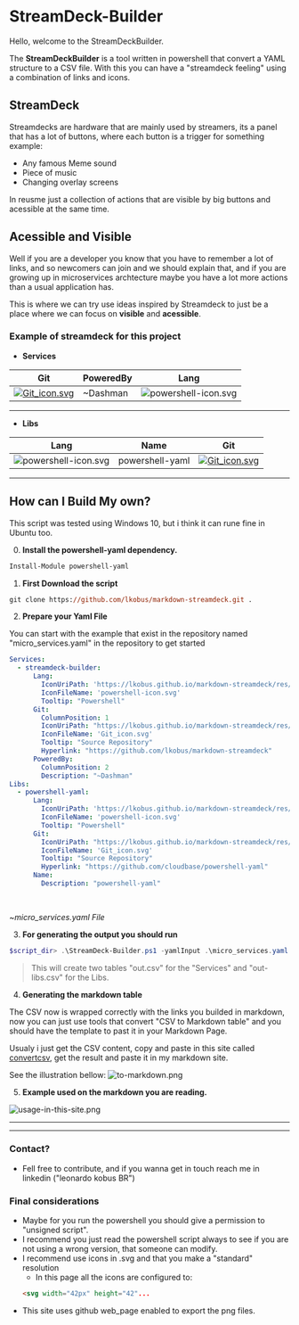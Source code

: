 # StreamDeck-Builder

Hello, welcome to the StreamDeckBuilder.

The **StreamDeckBuilder** is a tool written in powershell that convert a YAML structure to a CSV file. With this you can have a "streamdeck feeling" using a combination of links and icons.

## StreamDeck  

Streamdecks are hardware that are mainly used by streamers, its a panel that has a lot of buttons, where each button is a trigger for something example:
* Any famous Meme sound
* Piece of music
* Changing overlay screens

In reusme just a collection of actions that are visible by big buttons and acessible at the same time. 

## Acessible and Visible 

Well if you are a developer you know that you have to remember a lot of links, and so  newcomers can join and we should explain that, and if you are growing up in microservices archtecture maybe you have a lot more actions than a usual application has.

This is where we can try use ideas inspired by Streamdeck to just be a place where we can focus on **visible** and **acessible**.

### Example of streamdeck for this project


- **Services**

|Git                                                          |PoweredBy                                                                                              |Lang                                                                                                      |
|-------------------------------------------------------------|-------------------------------------------------------------------------------------------------------|----------------------------------------------------------------------------------------------------------|
|[![Git_icon.svg](https://lkobus.github.io/markdown-streamdeck/res//Git_icon.svg)](https://github.com/lkobus/markdown-streamdeck "Source Repository")|~Dashman                                                                                               |![powershell-icon.svg](https://lkobus.github.io/markdown-streamdeck/res//powershell-icon.svg "Powershell")|


---

- **Libs**

|Lang                                                         |Name                                                                                                   |Git                                                                                                       |
|-------------------------------------------------------------|-------------------------------------------------------------------------------------------------------|----------------------------------------------------------------------------------------------------------|
|![powershell-icon.svg](https://lkobus.github.io/markdown-streamdeck/res//powershell-icon.svg "Powershell")|powershell-yaml                                                                                        |[![Git_icon.svg](https://lkobus.github.io/markdown-streamdeck/res//Git_icon.svg)](https://github.com/cloudbase/powershell-yaml "Source Repository")|


---

## How can I Build My own?

This script was tested using Windows 10, but i think it can rune fine in Ubuntu too.

0. **Install the powershell-yaml dependency.**
```ps
Install-Module powershell-yaml
```

1. **First Download the script**

```ps
git clone https://github.com/lkobus/markdown-streamdeck.git .
```
2. **Prepare your Yaml File**

You can start with the example that exist in the repository named "micro_services.yaml" in the repository to get started
```yaml
Services:
  - streamdeck-builder:
      Lang:        
        IconUriPath: 'https://lkobus.github.io/markdown-streamdeck/res/'
        IconFileName: 'powershell-icon.svg'
        Tooltip: "Powershell"      
      Git:
        ColumnPosition: 1
        IconUriPath: "https://lkobus.github.io/markdown-streamdeck/res/"
        IconFileName: 'Git_icon.svg'
        Tooltip: "Source Repository"
        Hyperlink: "https://github.com/lkobus/markdown-streamdeck"
      PoweredBy:       
        ColumnPosition: 2
        Description: "~Dashman"  
Libs:
  - powershell-yaml:
      Lang:
        IconUriPath: 'https://lkobus.github.io/markdown-streamdeck/res/'
        IconFileName: 'powershell-icon.svg'
        Tooltip: "Powershell"       
      Git:      
        IconUriPath: "https://lkobus.github.io/markdown-streamdeck/res/"
        IconFileName: 'Git_icon.svg'
        Tooltip: "Source Repository"
        Hyperlink: "https://github.com/cloudbase/powershell-yaml"
      Name:
        Description: "powershell-yaml"
      
      
```
~*micro_services.yaml File*


3. **For generating the output you should run**

```ps1
$script_dir> .\StreamDeck-Builder.ps1 -yamlInput .\micro_services.yaml -outputCsv .\out.csv
```

> This will create two tables "out.csv" for the "Services" and "out-libs.csv" for the Libs.

4. **Generating the markdown table**

The CSV now is wrapped correctly with the links you builded in markdown, now you can just use tools that convert "CSV to Markdown table" and you should have the template to past it in your Markdown Page.

Usualy i just get the CSV content, copy and paste in this site called [convertcsv](https://www.convertcsv.com/csv-to-markdown.htm), get the result and paste it in my markdown site.

See the illustration bellow:
![to-markdown.png](https://lkobus.github.io/markdown-streamdeck/res/to-markdown.png)




5. **Example used on the markdown you are reading.**

![usage-in-this-site.png](https://lkobus.github.io/markdown-streamdeck/res/usage-in-this-site.png)


---

---




### Contact?

- Fell free to contribute, and if you wanna get in touch reach me in linkedin ("leonardo kobus BR")

### Final considerations
- Maybe for you run the powershell you should give a permission to "unsigned script". 
- I recommend you just read the powershell script always to see if you are not using a wrong version, that someone can modify.
- I recommend use icons in .svg and that you make a "standard" resolution
  - In this page all the icons are configured to: 
  ```html  
  <svg width="42px" height="42"...
  ```
- This site uses github web_page enabled to export the png files.